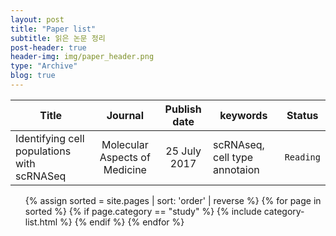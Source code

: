 ```yaml
---
layout: post
title: "Paper list"
subtitle: 읽은 논문 정리
post-header: true
header-img: img/paper_header.png
type: "Archive"
blog: true
---
```


**Title** | **Journal** | **Publish date** | **keywords** | **Status**
----------|:-----------:|:----------------:|--------------|:----------:
Identifying cell populations with scRNASeq | Molecular Aspects of Medicine | 25 July 2017 | scRNAseq, cell type annotaion | `Reading` 


<ul class="catalogue">
{% assign sorted = site.pages | sort: 'order' | reverse %}
{% for page in sorted %}
{% if page.category == "study" %}
{% include category-list.html %}
{% endif %}
{% endfor %}
</ul>